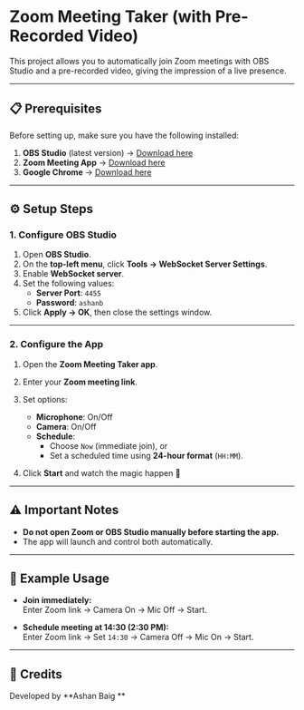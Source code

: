 # Zoom Meeting Taker (with Pre-Recorded Video)

This project allows you to automatically join Zoom meetings with OBS Studio and a pre-recorded video, giving the impression of a live presence.  

---

## 📋 Prerequisites
Before setting up, make sure you have the following installed:
1. **OBS Studio** (latest version) → [Download here](https://obsproject.com/download)  
2. **Zoom Meeting App** → [Download here](https://zoom.us/download)  
3. **Google Chrome** → [Download here](https://www.google.com/chrome/)  

---

## ⚙️ Setup Steps

### 1. Configure OBS Studio
1. Open **OBS Studio**.  
2. On the **top-left menu**, click **Tools → WebSocket Server Settings**.  
3. Enable **WebSocket server**.  
4. Set the following values:  
   - **Server Port**: `4455`  
   - **Password**: `ashanb`  
5. Click **Apply → OK**, then close the settings window.  

---

### 2. Configure the App
1. Open the **Zoom Meeting Taker app**.  
2. Enter your **Zoom meeting link**.  
3. Set options:  
   - **Microphone**: On/Off  
   - **Camera**: On/Off  
   - **Schedule**:  
     - Choose `Now` (immediate join), or  
     - Set a scheduled time using **24-hour format** (`HH:MM`).  

4. Click **Start** and watch the magic happen 🎉  

---

## ⚠️ Important Notes
- **Do not open Zoom or OBS Studio manually before starting the app.**  
- The app will launch and control both automatically.  

---

## 🚀 Example Usage
- **Join immediately:**  
  Enter Zoom link → Camera On → Mic Off → Start.  

- **Schedule meeting at 14:30 (2:30 PM):**  
  Enter Zoom link → Set `14:30` → Camera Off → Mic On → Start.  

---

## 🙌 Credits
Developed by **Ashan Baig **  
